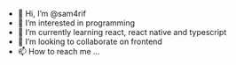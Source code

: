 - 👋 Hi, I’m @sam4rif
- 👀 I’m interested in programming
- 🌱 I’m currently learning react, react native and typescript
- 💞️ I’m looking to collaborate on frontend
- 📫 How to reach me ...

<!---
sam4rif/sam4rif is a ✨ special ✨ repository because its `README.md` (this file) appears on your GitHub profile.
You can click the Preview link to take a look at your changes.
--->
